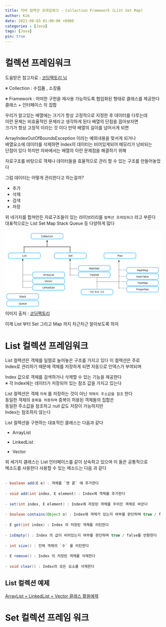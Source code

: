 ```yaml
---
title: 자바 컬렉션 프레임워크 - Collection Framework (List Set Map)
author: Kim
date: 2021-08-03 01:00:00 +0900
categories : [Java]
tags: [Java]
pin: true
---
```


# 컬렉션 프레임워크 

도움받은 참고자료 : <a href = "https://coding-factory.tistory.com/550">코딩팩토리 님</a><br>

※ Collection : 수집품 , 소장품<br>

※ Framework : 어떠한 구현을 재사용 가능하도록 협업화된 형태로 클래스를 제공한다<br>
              클래스 + 인터페이스 의 집합<br>

우리가 알고있는 배열에는 크기가 항상 고정적으로 지정한 후 데이터를 다루는데<br>
이런 문제는 비효율적인 문제라고 생각하게 된다 배열의 단점을 꼽아보자면<br>
크기가 항상 고정적 이라는 것 이다 만약 배열의 길이를 넘어서게 되면<br>

ArrayIndexOutOfBoundsException 이라는 예외내용을 맞서게 되거나<br>
배열요소에 데이터를 삭제하면 Index의 데이터는 비어있게되어 메모리가 낭비되는<br>
단점이 있다 하지만 자바에서는 배열의 이런 문제점을 해결하기 위해<br>

자료구조를 바탕으로 객체나 데이터들을 효율적으로 관리 할 수 있는 구조를 만들어놓았다<br>

그럼 데이터는 어떻게 관리한다고 하는걸까?<br>

- 추가
- 삭제
- 검색
- 저장

위 네가지를 합쳐만든 자료구조들이 있는 라이브러리를 `컬렉션 프레임워크` 라고 부른다<br>
대표적으로는 List Set Map Stack Queue 등 다양하게 많다<br>

<img src = "/post/Java/col.png"><br>
이미지 출처 : <a href ="https://coding-factory.tistory.com/550">코딩팩토리</a><br>

이제 List 부터 Set 그리고 Map 까지 차근차근 알아보도록 하자<br>

# List 컬렉션 프레임워크

List 컬렉션은 객체를 일렬로 늘어놓은 구조를 가지고 있다 이 컬렉션은 주로<br>
Index로 관리하기 때문에 객체를 저장하게 되면 자동으로 인덱스가 부여되며<br>

Index 값으로 객체를 검색하거나 삭제할 수 있는 기능을 제공한다<br>
※ 각 Index에는 데이터가 저장되어 있는 참조 값을 가지고 있는다<br>

List 컬렉션은 객체 `자체` 를 저장하는 것이 아닌 `객체의 주소값을 참조` 한다<br>
동일한 객체의 ` 중복을 허용하며 ` 중복이 허용된 객체들의 집합은<br>
동일한 주소값을 참조하고 null 값도 저장이 가능하지만<br>
Index는 참조하지 않는다<br>

List 컬렉션을 구현하는 대표적인 클래스는 다음과 같다<br>

- ArrayList

- LinkedList

- Vector

위 세가지 클래스는 List 인터페이스를 같이 상속하고 있으며 이 들은 공통적으로<br>
메소드를 사용한다 사용할 수 있는 메소드는 다음 과 같다<br>

```java

- boolean add(E e) : 객체를 `맨 끝` 에 추가한다

- void add(int index, E element) : Index에 객체를 추가한다

- set(int index, E element) : Index에 저장된 객체를 주어진 객체로 바꾼다

- boolean contains(Object o) : Index에 객체가 있는지 여부를 판단하며 true / false를 반환한다<br>

- E get(int index) : Index 의 저장된 객체를 리턴한다

- isEmpty() : Index 의 값이 비어있는지 여부를 판단하며 true / false를 반환한다

- int size() : 전체 객체의 `수` 를 리턴한다

- E remove() : Index 의 저장된 객체를 삭제한다

- void clear() : Index의 모든 요소를 삭제한다

```
## List 컬렉션 예제

<a href="/posts/List/">ArrayList + LinkedList  + Vector 클래스 활용예제</a><br>


# Set 컬렉션 프레임 워크





